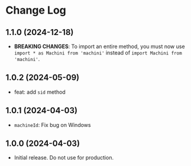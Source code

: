 # Change Log

## 1.1.0 (2024-12-18)

- **BREAKING CHANGES**: To import an entire method, you must now use `import * as Machini from 'machini'` instead of `import Machini from 'machini'`.

## 1.0.2 (2024-05-09)

- feat: add `sid` method

## 1.0.1 (2024-04-03)

- `machineId`: Fix bug on Windows

## 1.0.0 (2024-04-03)

- Initial release. Do not use for production.
